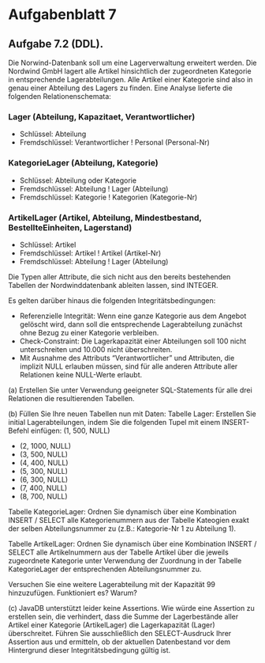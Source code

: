 # Aufgabenblatt 7

## Aufgabe 7.2 (DDL).
Die Norwind-Datenbank soll um eine Lagerverwaltung erweitert werden. Die Nordwind GmbH lagert alle Artikel hinsichtlich der zugeordneten Kategorie in entsprechende Lagerabteilungen. Alle Artikel einer Kategorie sind also in genau einer Abteilung des Lagers zu finden. Eine Analyse lieferte die folgenden Relationenschemata:

### Lager (Abteilung, Kapazitaet, Verantwortlicher) 
- Schlüssel: Abteilung
- Fremdschlüssel: Verantwortlicher ! Personal (Personal-Nr)

### KategorieLager (Abteilung, Kategorie)
- Schlüssel: Abteilung oder Kategorie
- Fremdschlüssel: Abteilung ! Lager (Abteilung)
- Fremdschlüssel: Kategorie ! Kategorien (Kategorie-Nr)

### ArtikelLager (Artikel, Abteilung, Mindestbestand, BestellteEinheiten, Lagerstand)
- Schlüssel: Artikel
- Fremdschlüssel: Artikel ! Artikel (Artikel-Nr)
- Fremdschlüssel: Abteilung ! Lager (Abteilung)

Die Typen aller Attribute, die sich nicht aus den bereits bestehenden Tabellen der Nordwinddatenbank ableiten lassen, sind INTEGER.

Es gelten darüber hinaus die folgenden Integritätsbedingungen:
- Referenzielle Integrität: Wenn eine ganze Kategorie aus dem Angebot gelöscht wird, dann soll die entsprechende Lagerabteilung zunächst ohne Bezug zu einer Kategorie verbleiben.
- Check-Constraint: Die Lagerkapazität einer Abteilungen soll 100 nicht unterschreiten und 10.000 nicht überschreiten.
- Mit Ausnahme des Attributs “Verantwortlicher” und Attributen, die implizit NULL erlauben müssen, sind für alle anderen Attribute aller Relationen keine NULL-Werte erlaubt.

(a) Erstellen Sie unter Verwendung geeigneter SQL-Statements für alle drei Relationen die resultierenden Tabellen.

(b) Füllen Sie Ihre neuen Tabellen nun mit Daten:
Tabelle Lager: Erstellen Sie initial Lagerabteilungen, indem Sie die folgenden Tupel mit einem INSERT-Befehl einfügen: (1, 500, NULL)
- (2, 1000, NULL)
- (3, 500, NULL)
- (4, 400, NULL)
- (5, 300, NULL)
- (6, 300, NULL)
- (7, 400, NULL)
- (8, 700, NULL)

Tabelle KategorieLager: Ordnen Sie dynamisch über eine Kombination INSERT / SELECT alle Kategorienummern aus der Tabelle Kateogien exakt der selben Abteilungsnummer zu (z.B.: Kategorie-Nr 1 zu Abteilung 1).

Tabelle ArtikelLager: Ordnen Sie dynamisch über eine Kombination INSERT / SELECT alle Artikelnummern aus der Tabelle Artikel über die jeweils zugeordnete Kategorie unter Verwendung der Zuordnung in der Tabelle KategorieLager der entsprechenden Abteilungsnummer zu.

Versuchen Sie eine weitere Lagerabteilung mit der Kapazität 99 hinzuzufügen. Funktioniert es? Warum?

(c) JavaDB unterstützt leider keine Assertions. Wie würde eine Assertion zu erstellen sein, die verhindert, dass die Summe der Lagerbestände aller Artikel einer Kategorie (ArtikelLager) die Lagerkapazität (Lager) überschreitet. Führen Sie ausschließlich den SELECT-Ausdruck Ihrer Assertion aus und ermitteln, ob der aktuellen Datenbestand vor dem Hintergrund dieser Integritätsbedingung gültig ist.
